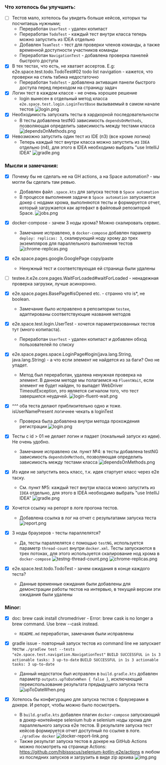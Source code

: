 ### Что хотелось бы улучшить:

- [ ] Тестов мало, хотелось бы увидеть больше кейсов, которых ты посчитаешь нужными;
    - Переработан `UserTest` - удален копипаст
    - Переработан `TodoTest` - каждый тест внутри класса теперь можно запустить из IDEA отдельно
    - Добавлен `TeamTest` - тест для проверки членов команды, а также временной доступности участников команды
    - Переработан `NavigationTest` - добавлена проверка панелей быстрого доступа
- [x] В тех тестах, что есть, не хватает ассертов. E.g: e2e.space.test.todo.TodoTest#02 todo list navigation - кажется, что проверки на стиль табика
  недостаточно
    - Переработан `TodoTest` - добавлена активация панели быстрого доступа перед переходом на страницу задач
- [x] Логин тест в каждом классе - не очень хорошее решение
    - login вынесен в отдельный метод класса `e2e.space.test.login.LoginTestBase` вызываемый в самом начале тестов ![login.png](feedback/login.png)
- [x] Необходимость запускать тесты в хардкорной последовательности
    - В тесты добавлена testNG зависимость `dependsOnMethods`, позволяющая определить зависимость между тестами
      класса ![dependsOnMethods.png](feedback/dependsOnMethods.png)
- [x] Невозможно запустить один тест из IDE (п3) (все кроме логина)
    - Теперь каждый тест внутри класса можно запустить из `IDEA` отдельно (п4), для этого в IDEA необходимо выбрать "use IntelliJ
      IDEA" ![gradle.png](feedback/gradle.png)

### Мысли и замечания:

- [x] Почему бы не сделать не на GH actions, а на Space automation? - мы могли бы сделать там ревью.
    - Добавлен файл `.space.kts` для запуска тестов в `Space automation`
    - В процессе выполнения задачи в `Space automation` запускается докер с нодами хрома, выполняются тесты и формируется отчет, который загружается
      как артефакт в файловый репозиторий Space. ![jobs.png](feedback/jobs.png)
- [x] docker-compose - зачем 3 ноды хрома? Можно скалировать сервис.
    - Замечание исправлено, в `docker-compose` добавлен параметр `deploy: replicas: 3`, скалирующий ноду хрому до трех экземпляров для параллельного
      выполнения тестов ![chrome-replicas.png](feedback/chrome-replicas.png)
- [x] e2e.space.pages.google.GooglePage copy/paste
    - Ненужный тест и соответствующая ей страница были удалены
- [ ] testee.it.e2e.core.pages.WaitForLoaded#waitForLoaded - ненадежная проверка загрузки, лучше асинхронно.
- [x] e2e.space.pages.BasePage#isOpened etc. - странно что is*, не boolean.
    - Замечание было исправлено в репозитории `testee`, адаптированы соответствующие названия методов

- [x] e2e.space.test.login.UserTest - хочется параметризованных тестов тут (много копипаста).
    - Переработан `UserTest` - удален копипаст и добавлен обход пользователей по списку
- [x] e2e.space.pages.space.LoginPage#login(java.lang.String, java.lang.String) - а что если элемент не найдется из за баги? Оно не упадет.
    - Метод был переработан, удалена ненужная проверка на элемент. В данном методе мы полагаемся на `FluentWait`, если элемент не будет найден, то
      выпадет WebDriver TimeoutException, это является сигналом того, что тест завершился
      неудачей. ![login-fluent-wait.png](feedback/login-fluent-wait.png)
- [x] ^^^ оба теста делают приблизительно одно и тоже. isUserNamePresent логичнее чекать в loginTest
    - Проверка была добавлена внутри метода прохождения регистрации ![login.png](feedback/login.png)

- [x] Тесты с id > 01 не делает логин и падает (локальный запуск из идеи). Не очень удобно.
    - Замечание исправлено см. пункт №4: в тесты добавлена testNG зависимость `dependsOnMethods`, позволяющая определить зависимость между тестами
      класса ![dependsOnMethods.png](feedback/dependsOnMethods.png)
- [x] Из идеи не запустить весь класс, т.к. идея стартует класс через e2e таску.
    - Cм. пункт №5: каждый тест внутри класса можно запустить из `IDEA` отдельно, для этого в IDEA необходимо выбрать "use IntelliJ
      IDEA" ![gradle.png](feedback/gradle.png)
- [x] Хочется ссылку на репорт в логе прогона тестов.
    - Добавлена ссылка в лог на отчет с результатами запуска теста ![report.png](feedback/report.png)

- [x] 3 ноды браузеров - тесты параллелятся?
    - Да, тесты параллелятся с помощью `testNG`, используется параметр `thread-count` внутри `docker.xml`. Тесты запускаются в трех потоках, для этого
      используется скалирование нод хрома
      в `docker-compose`  ![testng-thread-count.png](feedback/testng-thread-count.png) ![chrome-replicas.png](feedback/chrome-replicas.png)
- [x] e2e.space.test.todo.TodoTest - зачем ожидания в конце каждого теста?
    - Данные временные ожидания были добавлены для демонстрации работы тестов на интервью, в текущей версии эти ожидания были удалены

### Minor:

- [x] doc: brew cask install chromedriver - Error: brew cask is no longer a brew command. Use brew <command> --cask instead.
    - `README.md` переработан, замечания были исправлены

- [x] gradle issue - повторный запуск тестов из command line не запускает тесты
  ``./gradlew test --tests "e2e.space.test.navigation.NavigationTest"``
  ``
  BUILD SUCCESSFUL in 1s
  3 actionable tasks: 3 up-to-date
  ``
  ``
  BUILD SUCCESSFUL in 1s
  3 actionable tasks: 3 up-to-date
  ``
    - Данный недостаток был исправлен в `build.gradle.kts` добавлен параметр `outputs.upToDateWhen { false }`, исключающий переиспользование
      результата предыдущего запуска теста ![upToDateWhen.png](feedback/upToDateWhen.png)

- [x] Хотелось бы конфигурацию для запуска тестов с браузерами в докере. И репорт, чтобы можно было посмотреть.
    - В `build.gradle.kts` добавлен плагин `docker-compose` запускающий в докер-контейнере selenium hub и selenium ноды хрома для параллельного
      запуска e2e тестов. В результате запуска тест кейсов формируется отчет доступный по ссылке в логе.
      ``./gradlew docker`` ![docker-report-link.png](feedback/docker-report-link.png)
    - Также результат запуска тестов в докере на GitHub Actions можно посмотреть на странице
      Actions: https://github.com/hibissscus/selenium-kotlin-e2e/actions
      в любом из последних запусков и загрузить в виде zip архива ![img.png](feedback/github-actions.png)